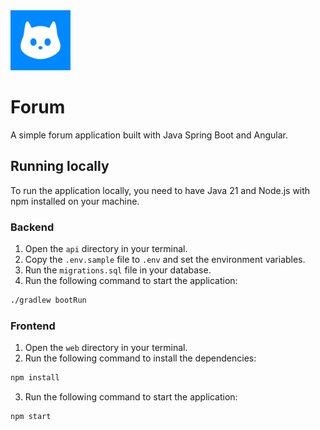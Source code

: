 <img alt="Logo" src="./web/public/icon.svg" height="96px" />

# Forum

A simple forum application built with Java Spring Boot and Angular.

## Running locally

To run the application locally, you need to have Java 21 and Node.js with npm
installed on your machine.

### Backend

1. Open the `api` directory in your terminal.
2. Copy the `.env.sample` file to `.env` and set the environment variables.
3. Run the `migrations.sql` file in your database.
4. Run the following command to start the application:

```bash
./gradlew bootRun
```

### Frontend

1. Open the `web` directory in your terminal.
2. Run the following command to install the dependencies:

```bash
npm install
```

3. Run the following command to start the application:

```bash
npm start
```
